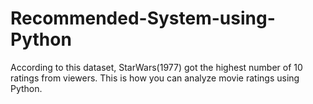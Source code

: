 # Recommended-System-using-Python
According to this dataset, StarWars(1977) got the highest number of 10 ratings from viewers. This is how you can analyze movie ratings using Python.
